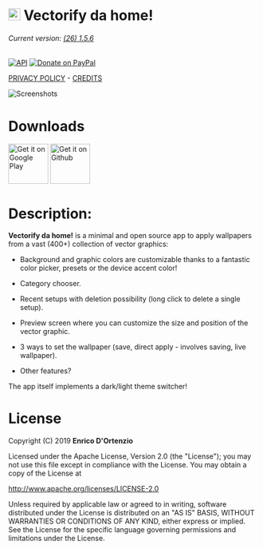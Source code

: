 # <img src ="https://upload.wikimedia.org/wikipedia/commons/b/b5/Kotlin-logo.png" width=24> Vectorify da home!


###### Current version: [(26) 1.5.6](https://github.com/enricocid/VectorifyDaHome/releases/tag/v1.5.6)


[![API](https://img.shields.io/badge/API-21%2B-blue.svg?style=flat-square)](https://android-arsenal.com/api?level=21) [![Donate on PayPal](https://img.shields.io/badge/PayPal-Donate%20Now-brightgreen.svg)](https://paypal.me/enricocid) 

[PRIVACY POLICY](https://github.com/enricocid/VectorifyDaHome/blob/master/PRIVACY-POLICY.md) - [CREDITS](https://github.com/enricocid/VectorifyDaHome/blob/master/Credits.md)

![Screenshots](https://raw.githubusercontent.com/enricocid/VectorifyDaHome/master/vdh24.gif) 


# Downloads

[<img alt="Get it on Google Play" height="80" src="https://play.google.com/intl/en_us/badges/images/generic/en_badge_web_generic.png">](https://play.google.com/store/apps/details?id=com.iven.iconify)
[<img alt="Get it on Github" height="80" src="https://raw.githubusercontent.com/flocke/andOTP/master/assets/badges/get-it-on-github.png">](https://github.com/enricocid/VectorifyDaHome/releases)


# Description:

**Vectorify da home!** is a minimal and open source app to apply wallpapers from a vast (400+) collection of vector graphics:

- Background and graphic colors are customizable thanks to a fantastic color picker, presets or the device accent color!

- Category chooser.

- Recent setups with deletion possibility (long click to delete a single setup).

- Preview screen where you can customize the size and position of the vector graphic.

- 3 ways to set the wallpaper (save, direct apply - involves saving, live wallpaper).


- Other features?

The app itself implements a dark/light theme switcher!


# License

Copyright (C) 2019 **Enrico D'Ortenzio**

Licensed under the Apache License, Version 2.0 (the "License");
you may not use this file except in compliance with the License.
You may obtain a copy of the License at

   http://www.apache.org/licenses/LICENSE-2.0

Unless required by applicable law or agreed to in writing, software distributed under the License is distributed on an "AS IS" BASIS, WITHOUT WARRANTIES OR CONDITIONS OF ANY KIND, either express or implied.
See the License for the specific language governing permissions and limitations under the License.
